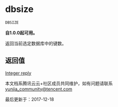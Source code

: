 # dbsize

```javascript
DBSIZE
```

**自1.0.0起可用。**

返回当前选定数据库中的键数。

## 返回值

[Integer reply](https://redis.io/topics/protocol#integer-reply)

本文档系腾讯云云+社区成员共同维护，如有问题请联系 yunjia_community@tencent.com

最后更新于：2017-12-18